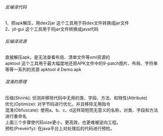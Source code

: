 ###### 反编译代码

1、把apk解压，用dex2jar 这个工具用于将dex文件转换成jar文件<br/>
2、jd-gui 这个工具用于将jar文件转换成java代码<br/>

###### 反编译资源

直接解压apk，是无法查看布局、清单文件等xml资源的<br/>
apktool 这个工具用于最大幅度地还原APK文件中的9-patch图片、布局、字符串等等一系列的资源
apktool d Demo.apk

###### 混淆的原理

压缩(Shrink): 侦测并移除代码中无用的类、字段、方法、和特性(Attribute)<br/>
优化(Optimize): 对字节码进行优化，并且移除无用指令<br/>
混淆(Obfuscate): 使用a、b、c、d这样简短而无意义的名称，对类、字段和方法进行重命名<br/>
上面三个步骤使代码size更小，更高效，也更难被逆向工程。<br/>
预检(Preveirfy):  在java平台上对处理后的代码进行预检。